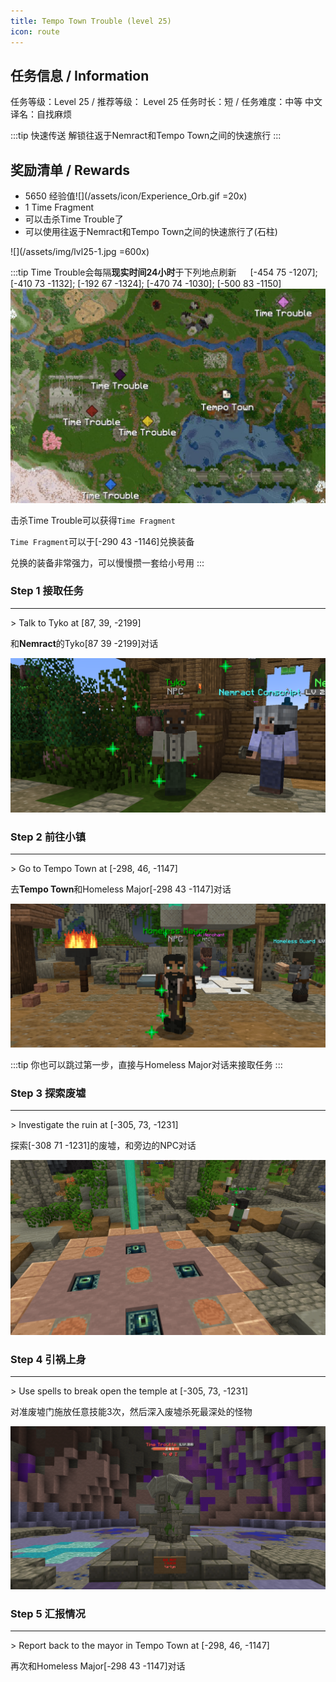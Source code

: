 ```yaml
---
title: Tempo Town Trouble (level 25)
icon: route
---
```


## 任务信息 / Information
任务等级：Level 25 / 推荐等级： Level 25
任务时长：短 / 任务难度：中等
中文译名：自找麻烦

:::tip 快速传送
解锁往返于Nemract和Tempo Town之间的快速旅行
:::

## 奖励清单 / Rewards

+ 5650 经验值![](/assets/icon/Experience_Orb.gif =20x)
+ 1 Time Fragment
+ 可以击杀Time Trouble了
+ 可以使用往返于Nemract和Tempo Town之间的快速旅行了(石柱)

![](/assets/img/lvl25-1.jpg =600x)

:::tip
<mob>Time Trouble</mob>会每隔**现实时间24小时**于下列地点刷新
　
<CC>[-454 75 -1207]</CC>; <CC>[-410 73 -1132]</CC>; <CC>[-192 67 -1324]</CC>; <CC>[-470 74 -1030]</CC>; <CC>[-500 83 -1150]</CC>
![](/assets/img/lvl25-2.jpg)

击杀<mob>Time Trouble</mob>可以获得`Time Fragment`

`Time Fragment`可以于<CC>[-290 43 -1146]</CC>兑换装备

兑换的装备非常强力，可以慢慢攒一套给小号用
:::

### Step 1 接取任务
---
\> Talk to Tyko at [87, 39, -2199]

和**Nemract**的<NPC>Tyko</NPC><CC>[87 39 -2199]</CC>对话

![](/assets/img/lv25-1.png)

### Step 2 前往小镇
---
\> Go to Tempo Town at [-298, 46, -1147]

去**Tempo Town**和<NPC>Homeless Major</NPC><CC>[-298 43 -1147]</CC>对话

![](/assets/img/lv25-2.png)

:::tip
你也可以跳过第一步，直接与<NPC>Homeless Major</NPC>对话来接取任务
:::

### Step 3 探索废墟
---
\> Investigate the ruin at [-305, 73, -1231]

探索<CC>[-308 71 -1231]</CC>的废墟，和旁边的NPC对话

![](/assets/img/lv25-3.png)

### Step 4 引祸上身
--- 
\> Use spells to break open the temple at [-305, 73, -1231]

对准废墟门施放任意技能3次，然后深入废墟杀死最深处的怪物

![](/assets/img/lv25-4.png)

### Step 5 汇报情况
---
\> Report back to the mayor in Tempo Town at [-298, 46, -1147]

再次和<NPC>Homeless Major</NPC><CC>[-298 43 -1147]</CC>对话







